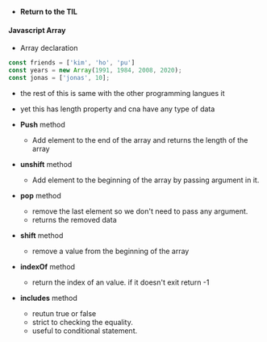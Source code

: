 - **Return to the TIL**
#### Javascript Array
- Array declaration
```javascript
const friends = ['kim', 'ho', 'pu']
const years = new Array(1991, 1984, 2008, 2020);
const jonas = ['jonas', 10];
```
- the rest of this is same with the other programming langues it
- yet this has length property and cna have any type of data

- **Push** method
  - Add element to the end of the array and returns the length of the array
- **unshift** method
  - Add element to the beginning of the array by passing argument in it.
- **pop** method
  - remove the last element so we don't need to pass any argument.
  - returns the removed data
- **shift** method
  - remove a value from the beginning of the array
  

- **indexOf** method
  - return the index of an value. if it doesn't exit return -1

- **includes** method
  - reutun true or false
  - strict to checking the equality.
  - useful to conditional statement.
